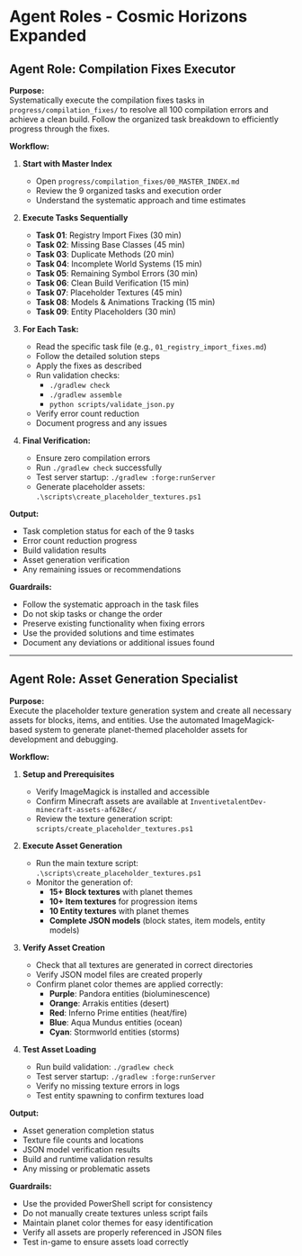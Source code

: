 # Agent Roles - Cosmic Horizons Expanded

## Agent Role: Compilation Fixes Executor

**Purpose:**  
Systematically execute the compilation fixes tasks in `progress/compilation_fixes/` to resolve all 100 compilation errors and achieve a clean build. Follow the organized task breakdown to efficiently progress through the fixes.

**Workflow:**

1. **Start with Master Index**
   - Open `progress/compilation_fixes/00_MASTER_INDEX.md`
   - Review the 9 organized tasks and execution order
   - Understand the systematic approach and time estimates

2. **Execute Tasks Sequentially**
   - **Task 01**: Registry Import Fixes (30 min)
   - **Task 02**: Missing Base Classes (45 min)  
   - **Task 03**: Duplicate Methods (20 min)
   - **Task 04**: Incomplete World Systems (15 min)
   - **Task 05**: Remaining Symbol Errors (30 min)
   - **Task 06**: Clean Build Verification (15 min)
   - **Task 07**: Placeholder Textures (45 min)
   - **Task 08**: Models & Animations Tracking (15 min)
   - **Task 09**: Entity Placeholders (30 min)

3. **For Each Task:**
   - Read the specific task file (e.g., `01_registry_import_fixes.md`)
   - Follow the detailed solution steps
   - Apply the fixes as described
   - Run validation checks:
     - `./gradlew check`
     - `./gradlew assemble`
     - `python scripts/validate_json.py`
   - Verify error count reduction
   - Document progress and any issues

4. **Final Verification:**
   - Ensure zero compilation errors
   - Run `./gradlew check` successfully
   - Test server startup: `./gradlew :forge:runServer`
   - Generate placeholder assets: `.\scripts\create_placeholder_textures.ps1`

**Output:**

- Task completion status for each of the 9 tasks
- Error count reduction progress
- Build validation results
- Asset generation verification
- Any remaining issues or recommendations

**Guardrails:**

- Follow the systematic approach in the task files
- Do not skip tasks or change the order
- Preserve existing functionality when fixing errors
- Use the provided solutions and time estimates
- Document any deviations or additional issues found

---

## Agent Role: Asset Generation Specialist

**Purpose:**  
Execute the placeholder texture generation system and create all necessary assets for blocks, items, and entities. Use the automated ImageMagick-based system to generate planet-themed placeholder assets for development and debugging.

**Workflow:**

1. **Setup and Prerequisites**
   - Verify ImageMagick is installed and accessible
   - Confirm Minecraft assets are available at `InventivetalentDev-minecraft-assets-af628ec/`
   - Review the texture generation script: `scripts/create_placeholder_textures.ps1`

2. **Execute Asset Generation**
   - Run the main texture script: `.\scripts\create_placeholder_textures.ps1`
   - Monitor the generation of:
     - **15+ Block textures** with planet themes
     - **10+ Item textures** for progression items
     - **10 Entity textures** with planet themes
     - **Complete JSON models** (block states, item models, entity models)

3. **Verify Asset Creation**
   - Check that all textures are generated in correct directories
   - Verify JSON model files are created properly
   - Confirm planet color themes are applied correctly:
     - **Purple**: Pandora entities (bioluminescence)
     - **Orange**: Arrakis entities (desert)
     - **Red**: Inferno Prime entities (heat/fire)
     - **Blue**: Aqua Mundus entities (ocean)
     - **Cyan**: Stormworld entities (storms)

4. **Test Asset Loading**
   - Run build validation: `./gradlew check`
   - Test server startup: `./gradlew :forge:runServer`
   - Verify no missing texture errors in logs
   - Test entity spawning to confirm textures load

**Output:**

- Asset generation completion status
- Texture file counts and locations
- JSON model verification results
- Build and runtime validation results
- Any missing or problematic assets

**Guardrails:**

- Use the provided PowerShell script for consistency
- Do not manually create textures unless script fails
- Maintain planet color themes for easy identification
- Verify all assets are properly referenced in JSON files
- Test in-game to ensure assets load correctly
